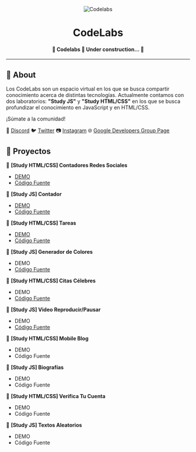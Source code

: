 <div align="center" id="top"> 
  <img src="https://i.imgur.com/3HpbmmQ.jpg" alt="Codelabs" />
</div>

<h1 align="center">CodeLabs</h1>


<!-- Status -->

<h4 align="center"> 
	🚧  Codelabs 🚀 Under construction...  🚧
</h4> 

<hr>

## :dart: About ##

Los CodeLabs son un espacio virtual en los que se busca compartir conocimiento acerca de distintas tecnologías. 
Actualmente contamos con dos laboratorios: **"Study JS"** y **"Study HTML/CSS"** en los que se busca profundizar el conocimiento en JavaScript y en HTML/CSS.

¡Súmate a la comunidad!

👾 [Discord](https://discord.gg/g2fcxVd)
🐦 [Twitter](https://twitter.com/GDGRosarioAR)
📷 [Instagram](https://www.instagram.com/gdgrosarioar/)
🌐 [Google Developers Group Page](https://gdg.community.dev/gdg-rosario/)

## :rocket: Proyectos ##

:small_blue_diamond: **[Study HTML/CSS] Contadores Redes Sociales**
- [DEMO](https://gdg-contadores-redes-sociales.netlify.app/)
- [Código Fuente](https://github.com/gdgrosario/codelabs/tree/main/Study_HTML-CSS/01-contadores-redes-sociales)

:small_orange_diamond: **[Study JS] Contador**
- [DEMO]()
- [Código Fuente](https://github.com/gdgrosario/codelabs/tree/main/Study_JS/01-contador)

:small_blue_diamond: **[Study HTML/CSS] Tareas**
- [DEMO](https://gdg-tareas.netlify.app/)
- [Código Fuente](https://github.com/gdgrosario/codelabs/tree/main/Study_HTML-CSS/02-tareas)

:small_orange_diamond: **[Study JS] Generador de Colores**
- DEMO
- [Código Fuente](https://github.com/gdgrosario/codelabs/tree/main/Study_JS/02-generador-de-colores)

:small_blue_diamond: **[Study HTML/CSS] Citas Célebres**
- DEMO
- [Código Fuente](https://github.com/gdgrosario/codelabs/tree/main/Study_HTML-CSS/03-citas%20celebres)

:small_orange_diamond: **[Study JS] Video Reproducir/Pausar**
- DEMO
- [Código Fuente](https://github.com/gdgrosario/codelabs/tree/main/Study_JS/03-video)

:small_blue_diamond: **[Study HTML/CSS] Mobile Blog**
- DEMO
- Código Fuente

:small_orange_diamond: **[Study JS] Biografías**
- DEMO
- Código Fuente

:small_blue_diamond: **[Study HTML/CSS] Verifica Tu Cuenta**
- DEMO
- Código Fuente

:small_orange_diamond: **[Study JS] Textos Aleatorios**
- DEMO
- Código Fuente